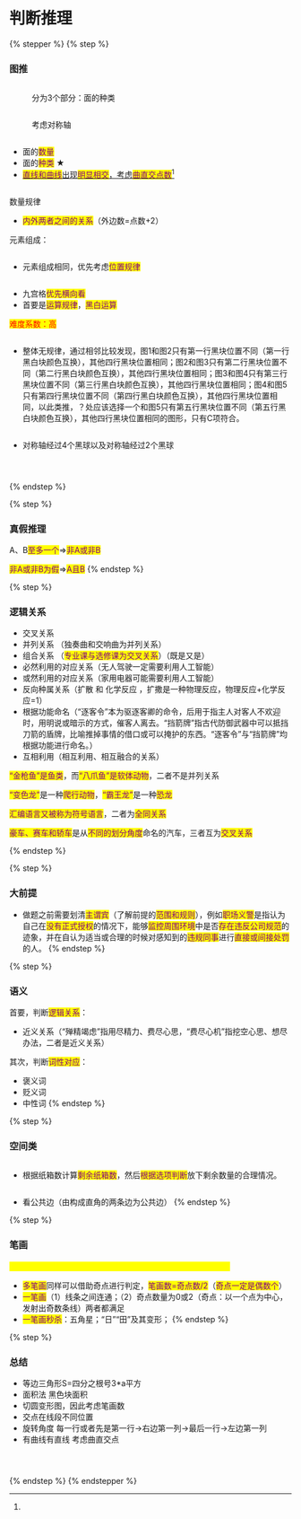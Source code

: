 # 判断推理

{% stepper %}
{% step %}
### 图推

<figure><img src="../../.gitbook/assets/image (1) (1) (1) (1) (1) (1) (1).png" alt=""><figcaption><p>分为3个部分：面的种类</p></figcaption></figure>

<figure><img src="../../.gitbook/assets/image (3) (1).png" alt=""><figcaption><p>考虑对称轴</p></figcaption></figure>

<figure><img src="../../.gitbook/assets/image (3) (1) (1).png" alt=""><figcaption></figcaption></figure>



* 面的<mark style="color:purple;">数量</mark>
* 面的<mark style="color:purple;">种类</mark> ★
* [<mark style="color:purple;">直线和曲线</mark>出现<mark style="color:purple;">明显相交</mark>，考虑<mark style="color:purple;">曲直交点数</mark>](#user-content-fn-1)[^1]

<figure><img src="../../.gitbook/assets/image (6).png" alt=""><figcaption></figcaption></figure>

数量规律

* <mark style="color:purple;">内外两者之间的关系</mark>（外边数=点数+2）

元素组成：

<figure><img src="../../.gitbook/assets/image (2) (1) (1) (1) (1).png" alt=""><figcaption></figcaption></figure>

* 元素组成相同，优先考虑<mark style="color:purple;">位置规律</mark>

<figure><img src="../../.gitbook/assets/image (4).png" alt=""><figcaption></figcaption></figure>

* 九宫格<mark style="color:purple;">优先横向看</mark>
* 首要是<mark style="color:purple;">运算规律</mark>，<mark style="color:purple;">黑白运算</mark>

<mark style="color:red;">难度系数：高</mark>

<figure><img src="../../.gitbook/assets/image (7).png" alt=""><figcaption></figcaption></figure>

* 整体无规律，通过相邻比较发现，图1和图2只有第一行黑块位置不同（第一行黑白块颜色互换），其他四行黑块位置相同；图2和图3只有第二行黑块位置不同（第二行黑白块颜色互换），其他四行黑块位置相同；图3和图4只有第三行黑块位置不同（第三行黑白块颜色互换），其他四行黑块位置相同；图4和图5只有第四行黑块位置不同（第四行黑白块颜色互换），其他四行黑块位置相同，以此类推，？处应该选择一个和图5只有第五行黑块位置不同（第五行黑白块颜色互换），其他四行黑块位置相同的图形，只有C项符合。

<figure><img src="../../.gitbook/assets/image (8).png" alt=""><figcaption></figcaption></figure>

* 对称轴经过4个黑球以及对称轴经过2个黑球

<figure><img src="../../.gitbook/assets/image (9).png" alt=""><figcaption></figcaption></figure>

<figure><img src="../../.gitbook/assets/image (10).png" alt=""><figcaption></figcaption></figure>

<figure><img src="../../.gitbook/assets/image (12).png" alt=""><figcaption></figcaption></figure>
{% endstep %}

{% step %}
### 真假推理

A、B<mark style="color:purple;">至多一个</mark>=><mark style="color:purple;">非A或非B</mark>

<mark style="color:purple;">非A或非B为假</mark>=><mark style="color:purple;">A且B</mark>
{% endstep %}

{% step %}
### 逻辑关系

* 交叉关系
* 并列关系 （独奏曲和交响曲为并列关系）
* 组合关系 （<mark style="color:purple;">专业课与选修课为交叉关系</mark>）（既是又是）
* 必然利用的对应关系（无人驾驶一定需要利用人工智能）
* 或然利用的对应关系（家用电器可能需要利用人工智能）
* 反向种属关系（扩散 和 化学反应 ，扩撒是一种物理反应，物理反应+化学反应=1）
* 根据功能命名（“逐客令”本为驱逐客卿的命令，后用于指主人对客人不欢迎时，用明说或暗示的方式，催客人离去。“挡箭牌”指古代防御武器中可以抵挡刀箭的盾牌，比喻推掉事情的借口或可以掩护的东西。“逐客令”与“挡箭牌”均根据功能进行命名。）
* 互相利用（相互利用、相互融合的关系）

<mark style="color:purple;">“金枪鱼”是鱼类</mark>，而<mark style="color:purple;">“八爪鱼”是软体动物</mark>，二者不是并列关系

<mark style="color:purple;">“变色龙”</mark>是一种<mark style="color:purple;">爬行动物</mark>，<mark style="color:purple;">“霸王龙”</mark>是一种<mark style="color:purple;">恐龙</mark>

<mark style="color:purple;">汇编语言又被称为符号语言</mark>，二者为<mark style="color:purple;">全同关系</mark>

<mark style="color:purple;">豪车、赛车和轿车</mark>是从<mark style="color:purple;">不同的划分角度</mark>命名的汽车，三者互为<mark style="color:purple;">交叉关系</mark>


{% endstep %}

{% step %}
### 大前提

* 做题之前需要划清<mark style="color:purple;">主谓宾</mark>（了解前提的<mark style="color:purple;">范围和规则</mark>），例如<mark style="color:purple;">职场义警</mark>是指认为自己在<mark style="color:purple;">没有正式授权</mark>的情况下，能够<mark style="color:purple;">监控周围环境</mark>中是否<mark style="color:purple;">存在违反公司规范</mark>的迹象，并在自认为适当或合理的时候对感知到的<mark style="color:purple;">违规同事</mark>进行<mark style="color:purple;">直接或间接处罚</mark>的人。
{% endstep %}

{% step %}
### 语义

首要，判断<mark style="color:purple;">逻辑关系</mark>：

* 近义关系（“殚精竭虑”指用尽精力、费尽心思，“费尽心机”指挖空心思、想尽办法，二者是近义关系）

其次，判断<mark style="color:purple;">词性对应</mark>：

* 褒义词
* 贬义词
* 中性词
{% endstep %}

{% step %}
### 空间类

<figure><img src="../../.gitbook/assets/image (5).png" alt=""><figcaption></figcaption></figure>

* 根据纸箱数计算<mark style="color:purple;">剩余纸箱数</mark>，然后<mark style="color:purple;">根据选项判断</mark>放下剩余数量的合理情况。

<figure><img src="../../.gitbook/assets/image (1) (1) (1) (1) (1) (1).png" alt=""><figcaption></figcaption></figure>

* 看公共边（由构成直角的两条边为公共边）
{% endstep %}

{% step %}
### 笔画

<mark style="color:yellow;">特征：五角星；“日”“田”及其变形；圆相切/相交；出现明显端点</mark>

* <mark style="color:purple;">多笔画</mark>同样可以借助奇点进行判定，<mark style="color:purple;">笔画数=奇点数/2</mark>（<mark style="color:purple;">奇点一定是偶数个</mark>）
* <mark style="color:purple;">一笔画</mark>（1）线条之间连通；（2）奇点数量为0或2（奇点：以一个点为中心，发射出奇数条线）两者都满足
* <mark style="color:purple;">一笔画秒杀</mark>：五角星；“日”“田”及其变形；
{% endstep %}

{% step %}
### 总结

* 等边三角形S=四分之根号3\*a平方
* 面积法 黑色块面积
* 切圆变形图，因此考虑笔画数
* 交点在线段不同位置
* 旋转角度 每一行或者先是第一行->右边第一列->最后一行->左边第一列
* 有曲线有直线 考虑曲直交点

<figure><img src="../../.gitbook/assets/image (38).png" alt=""><figcaption></figcaption></figure>

<figure><img src="../../.gitbook/assets/193822517829836 (1).png" alt=""><figcaption></figcaption></figure>

<figure><img src="../../.gitbook/assets/18689f00de48951.png" alt=""><figcaption></figcaption></figure>
{% endstep %}
{% endstepper %}

[^1]: 
